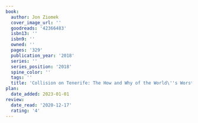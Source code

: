 ```yaml
---
book:
  author: Jon Ziomek
  cover_image_url: ''
  goodreads: '42366483'
  isbn13: ''
  isbn9: ''
  owned: ''
  pages: '329'
  publication_year: '2018'
  series: ''
  series_position: '2018'
  spine_color: ''
  tags: ''
  title: 'Collision on Tenerife: The How and Why of the World\''s Worst Aviation Disaster'
plan:
  date_added: 2023-01-01
review:
  date_read: '2020-12-17'
  rating: '4'
---
```

